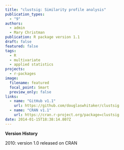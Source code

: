 ```yaml
---
title: "clustsig: Similarity profile analysis"
publication_types:
  - "9"
authors:
  - admin
  - Mary Christman
publication: R package version 1.1
draft: false
featured: false
tags:
  - R
  - multivariate
  - applied statistics
projects:
  - r-packages
image:
  filename: featured
  focal_point: Smart
  preview_only: false
links:
  - name: "GitHub v1.1"
    url: https://github.com/douglaswhitaker/clustsig
  - name: "CRAN v1.1"
    url: https://cran.r-project.org/package=clustsig
date: 2014-01-15T18:38:14.807Z
---
```

**Version History**

2010: version 1.0 released on CRAN